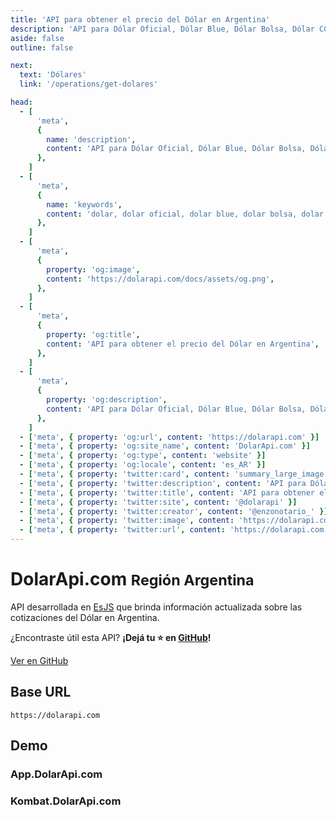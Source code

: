 ```yaml
---
title: 'API para obtener el precio del Dólar en Argentina'
description: 'API para Dólar Oficial, Dólar Blue, Dólar Bolsa, Dólar CCL, Dólar Mayorista'
aside: false
outline: false

next:
  text: 'Dólares'
  link: '/operations/get-dolares'

head:
  - [
      'meta',
      {
        name: 'description',
        content: 'API para Dólar Oficial, Dólar Blue, Dólar Bolsa, Dólar CCL, Dólar Mayorista',
      },
    ]
  - [
      'meta',
      {
        name: 'keywords',
        content: 'dolar, dolar oficial, dolar blue, dolar bolsa, dolar ccl, dolar mayorista, dolar api, dolar api argentina',
      },
    ]
  - [
      'meta',
      {
        property: 'og:image',
        content: 'https://dolarapi.com/docs/assets/og.png',
      },
    ]
  - [
      'meta',
      {
        property: 'og:title',
        content: 'API para obtener el precio del Dólar en Argentina',
      },
    ]
  - [
      'meta',
      {
        property: 'og:description',
        content: 'API para Dólar Oficial, Dólar Blue, Dólar Bolsa, Dólar CCL, Dólar Mayorista',
      },
    ]
  - ['meta', { property: 'og:url', content: 'https://dolarapi.com' }]
  - ['meta', { property: 'og:site_name', content: 'DolarApi.com' }]
  - ['meta', { property: 'og:type', content: 'website' }]
  - ['meta', { property: 'og:locale', content: 'es_AR' }]
  - ['meta', { property: 'twitter:card', content: 'summary_large_image' }]
  - ['meta', { property: 'twitter:description', content: 'API para Dólar Oficial, Dólar Blue, Dólar Bolsa, Dólar CCL, Dólar Mayorista' }]
  - ['meta', { property: 'twitter:title', content: 'API para obtener el precio del Dólar en Argentina' }]
  - ['meta', { property: 'twitter:site', content: '@dolarapi' }]
  - ['meta', { property: 'twitter:creator', content: '@enzonotario_' }]
  - ['meta', { property: 'twitter:image', content: 'https://dolarapi.com/docs/assets/og.png' }]
  - ['meta', { property: 'twitter:url', content: 'https://dolarapi.com' }]
---
```


<script setup>
import IndexDemo from '../.vitepress/theme/components/IndexDemo.vue'
import { setRegionForSidebar } from '../.vitepress/sidebar/sidebar.utils.js'

setRegionForSidebar('ar')
</script>

# DolarApi.com <small class="ml-2 text-sm">Región <span class="bg-indigo-100 text-indigo-800 dark:bg-indigo-800 dark:!text-indigo-50 px-2 py-1 rounded-md">Argentina</span></small>

API desarrollada en [EsJS](https://es.js.org?ref=dolarapi.com) que brinda información actualizada sobre las cotizaciones del Dólar en Argentina.

¿Encontraste útil esta API? **¡Dejá tu ⭐ en [GitHub](https://github.com/enzonotario/esjs-dolar-api)!**

<div class="flex justify-center items-center gap-3">
<a href="https://github.com/enzonotario/esjs-dolar-api" target="_blank" class="flex justify-center items-center gap-1 px-4 py-2 bg-black !text-white hover:bg-gray-800 dark:bg-white dark:!text-black dark:hover:bg-gray-100 dark:hover:!text-black rounded-full !no-underline !font-bold">
<span class="i-mdi-github w-5 h-5" />
Ver en GitHub
</a>
</div>

## Base URL

```
https://dolarapi.com
```

## Demo

<h3>App.DolarApi.com</h3>

<IndexDemo url="https://app.dolarapi.com" image="https://dolarapi.com/docs/assets/og.png" github-url="https://github.com/enzonotario/esjs-dolar-app" />

<h3>Kombat.DolarApi.com</h3>

<IndexDemo url="https://kombat.dolarapi.com" image="https://lcmcdlwmppejonttmzrh.supabase.co/storage/v1/object/public/og/og.png" github-url="https://github.com/enzonotario/esjs-dolar-kombat" />

<span v-if="false" class="i-mdi-chart-line" /> <!-- Force import -->
